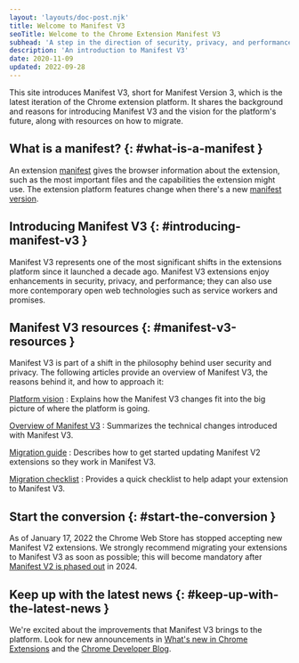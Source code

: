 ```yaml
---
layout: 'layouts/doc-post.njk'
title: Welcome to Manifest V3
seoTitle: Welcome to the Chrome Extension Manifest V3
subhead: 'A step in the direction of security, privacy, and performance.'
description: 'An introduction to Manifest V3'
date: 2020-11-09
updated: 2022-09-28
---
```


This site introduces Manifest V3, short for Manifest Version 3, which is the latest iteration of the Chrome extension platform. It shares the background and reasons for introducing Manifest V3 and the vision for the platform's future, along with resources on how to migrate.

## What is a manifest? {: #what-is-a-manifest }

An extension [manifest][doc-manifest] gives the browser information about the extension, such as the most important files and the capabilities the extension might use. The extension platform features change when there's a new [manifest version][manifest-version].

## Introducing Manifest V3 {: #introducing-manifest-v3 }

Manifest V3 represents one of the most significant shifts in the extensions platform since it launched a decade ago. Manifest V3 extensions enjoy enhancements in security, privacy, and performance; they can also use more contemporary open web technologies such as service workers and promises.

## Manifest V3 resources {: #manifest-v3-resources }

Manifest V3 is part of a shift in the philosophy behind user security and privacy. The following articles provide an overview of Manifest V3, the reasons behind it, and how to
approach it:

[Platform vision][mv3-platform]
: Explains how the Manifest V3 changes fit into the big picture of where the platform is going.

[Overview of Manifest V3][mv3-overview]
: Summarizes the technical changes introduced with Manifest V3.

[Migration guide][mv3-migration]
: Describes how to get started updating Manifest V2 extensions so they work in Manifest V3.

[Migration checklist][mv3-checklist]
: Provides a quick checklist to help adapt your extension to Manifest V3.

## Start the conversion {: #start-the-conversion }

As of January 17, 2022 the Chrome Web Store has stopped accepting new Manifest V2 extensions. We strongly recommend migrating your extensions to Manifest V3 as soon as possible; this will become mandatory after [Manifest V2 is phased out][mv2-sunset] in 2024.

## Keep up with the latest news {: #keep-up-with-the-latest-news }

We're excited about the improvements that Manifest V3 brings to the platform. Look for new announcements in [What's new in Chrome Extensions][doc-new] and the [Chrome Developer Blog][devs-blog].


[devs-blog]: https://developer.chrome.com/tags/extensions/
[doc-manifest]: /docs/extensions/mv3/manifest/
[doc-new]: /docs/extensions/whatsnew/
[manifest-version]: /docs/extensions/mv3/manifest/manifest_version/
[mv2-sunset]: /docs/extensions/mv3/mv2-sunset/
[mv3-checklist]: /docs/extensions/migrating/checklist/
[mv3-migration]: /docs/extensions/migrating/
[mv3-overview]: /docs/extensions/mv3/intro/mv3-overview/
[mv3-platform]: /docs/extensions/mv3/intro/platform-vision/
